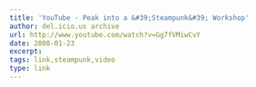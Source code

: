 ```yaml
---
title: 'YouTube - Peak into a &#39;Steampunk&#39; Workshop'
author: del.icio.us archive
url: http://www.youtube.com/watch?v=Gg7fVMiwCvY
date: 2008-01-23
excerpt: 
tags: link,steampunk,video
type: link
---
```

